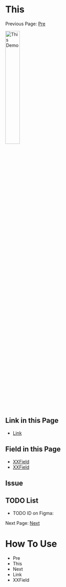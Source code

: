 # This

Previous Page: [Pre](./Pre.md)

<img src="./This/This.jpg" alt="This Demo" width="30%">

## Link in this Page
- [Link](./Link.md)

## Field in this Page
- [XXField](./This/XXField.md)
- [XXField](../Share/XXField.md)

## Issue

## TODO List
- TODO ID on Figma:

Next Page: [Next](./Next.md)

# How To Use
- Pre
- This
- Next
- Link
- XXField